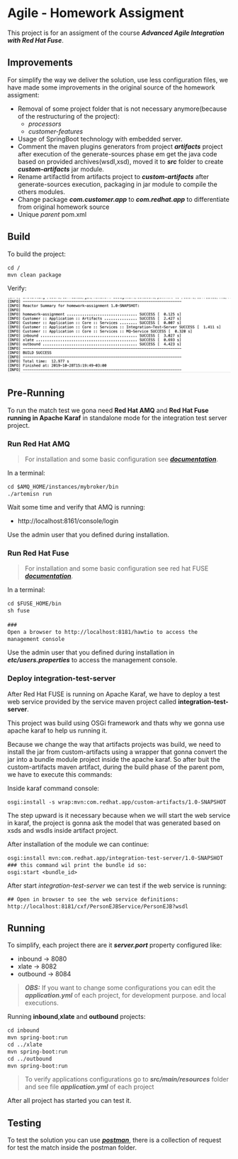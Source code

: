 # Agile - Homework Assigment



This project is for an assigment of the course ***Advanced Agile Integration with Red Hat Fuse***.

## Improvements

For simplify the way we deliver the solution, use less configuration files, we have made some improvements in the original source of the homework assigment:

- Removal of some project folder that is not necessary anymore(because of the restructuring of the project):
  - *processors*
  - *customer-features*
- Usage of SpringBoot technology with embedded server.
- Comment the maven plugins generators from project ***artifacts*** project after execution of the generate-sources phase em get the java code based on provided archives(wsdl,xsd), moved it to ***src*** folder to create ***custom-artifacts***  jar module.
- Rename artifactId from artifacts project to ***custom-artifacts*** after generate-sources execution, packaging in jar module to compile the others modules.
- Change package ***com.customer.app*** to ***com.redhat.app*** to differentiate from original homework source
- Unique *parent* pom.xml

## Build

To build the project:

```shell
cd /
mvn clean package
```

Verify:

![build_success](imagens/build_success.png)

## Pre-Running

To run the match test we gona need **Red Hat AMQ** and **Red Hat Fuse running in Apache Karaf** in standalone mode for the integration test server project.

### Run Red Hat AMQ

> For installation and some basic configuration see ***[documentation](https://access.redhat.com/documentation/en-us/red_hat_amq/7.4/html/getting_started_with_amq_broker/installing-broker-getting-started)***.

In a terminal:

```shell
cd $AMQ_HOME/instances/mybroker/bin
./artemisn run
```

Wait some time and verify that AMQ is running:

- http://localhost:8161/console/login

Use the admin user that you defined during installation.

### Run Red Hat Fuse

> For installation and some basic configuration see red hat FUSE ***[documentation](https://access.redhat.com/documentation/en-us/red_hat_fuse/7.4/html-single/installing_on_apache_karaf/index)***.

In a terminal:

```shell
cd $FUSE_HOME/bin
sh fuse

###
Open a browser to http://localhost:8181/hawtio to access the management console
```

Use the admin user that you defined during installation in ***etc/users.properties*** to access the management console.

### Deploy integration-test-server

After Red Hat FUSE is running on Apache Karaf, we have to deploy a test web service provided by the service maven project called **integration-test-server**.

This project was build using OSGi framework and thats why we gonna use apache karaf to help us running it.

Because we change the way that artifacts projects was build, we need to install the jar from custom-artifacts using a wrapper that gonna convert the jar into a bundle module project inside the apache karaf. So after buit the custom-artifacts maven artifact, during the build phase of the parent pom, we have to execute this commands:

Inside karaf command console:

```shell
osgi:install -s wrap:mvn:com.redhat.app/custom-artifacts/1.0-SNAPSHOT
```

The step upward is it necessary because when we will start the web service in karaf, the project is gonna ask the model that was generated based on xsds and wsdls inside artifact project.

After installation of the module we can continue:

```shell
osgi:install mvn:com.redhat.app/integration-test-server/1.0-SNAPSHOT
### this command wil print the bundle id so:
osgi:start <bundle_id>
```

 After start *integration-test-server* we can test if the web service is running:

```shell
## Open in browser to see the web service definitions:
http://localhost:8181/cxf/PersonEJBService/PersonEJB?wsdl
```

## Running

To simplify, each project there are it ***server.port*** property configured like:

- inbound -> 8080
- xlate -> 8082
- outbound -> 8084

> ***OBS:*** If you want to change some configurations you can edit the ***application.yml*** of each project, for development purpose. and local executions.

Running **inbound**,**xlate** and **outbound** projects:

```shell
cd inbound
mvn spring-boot:run 
cd ../xlate
mvn spring-boot:run 
cd ../outbound
mvn spring-boot:run 
```

> To verify applications configurations go to ***src/main/resources*** folder and see file ***application.yml*** of each project

After all project has started you can test it.

## Testing

To test the solution you can use ***[postman](https://www.getpostman.com/)***, there is a collection of request for test the match inside the postman folder.